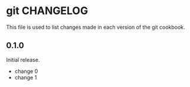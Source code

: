 # git CHANGELOG

This file is used to list changes made in each version of the git cookbook.

## 0.1.0

Initial release.

- change 0
- change 1

